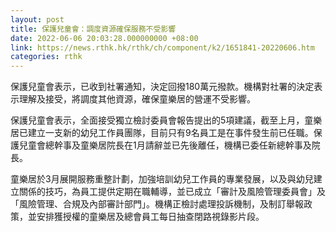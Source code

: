 ```yaml
---
layout: post
title: 保護兒童會：調度資源確保服務不受影響
date: 2022-06-06 20:03:28.000000000 +08:00
link: https://news.rthk.hk/rthk/ch/component/k2/1651841-20220606.htm
categories: rthk
---
```


保護兒童會表示，已收到社署通知，決定回撥180萬元撥款。機構對社署的決定表示理解及接受，將調度其他資源，確保童樂居的營運不受影響。

保護兒童會表示，全面接受獨立檢討委員會報告提出的5項建議，截至上月，童樂居已建立一支新的幼兒工作員團隊，目前只有9名員工是在事件發生前已任職。保護兒童會總幹事及童樂居院長在1月請辭並已先後離任，機構已委任新總幹事及院長。

童樂居於3月展開服務重整計劃，加強培訓幼兒工作員的專業發展，以及與幼兒建立關係的技巧，為員工提供定期在職輔導，並已成立「審計及風險管理委員會」及「風險管理、合規及內部審計部門」。機構正檢討處理投訴機制，及制訂舉報政策，並安排獲授權的童樂居及總會員工每日抽查閉路視錄影片段。
